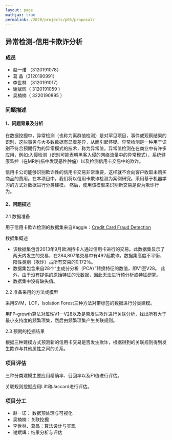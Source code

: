 ```yaml
---
layout: page
mathjax: true
permalink: /2020/projects/p05/proposal/
---
```


## 异常检测-信用卡欺诈分析

### 成员

* 赵一诺 （3120191078）
* 葛 晶（3120190991）
* 李世林 （3120191017）
* 谢斌辉（ 3120191059 ）
* 吴楠楠（ 3220190895 ）

### 问题描述

#### 1、问题背景及分析

在数据挖掘中，异常检测（也称为离群值检测）是对罕见项目，事件或观察结果的识别，这些事务与大多数数据有显着差异，从而引起怀疑。异常检测是一种用于识别不符合预期行为的异常模式的技术，称为异常值。异常值检测在在商业中有许多应用，例如:入侵检测（识别可能表明黑客入侵的网络流量中的异常模式）、系统健康监控（在MRI扫描中发现恶性肿瘤）以及检测信用卡交易中的欺诈。

信用卡公司能够识别欺诈性的信用卡交易非常重要，这样就不会向客户收取未购买商品的费用。在本项目中，我们将以信用卡欺诈检测为案例研究。采用基于机器学习的方式对数据进行分类建模。 然后，使用该模型来识别新交易是否为欺诈行为。

#### 2、问题描述

2.1 数据准备

用于信用卡欺诈检测的数据集来自Kaggle：[Credit Card Fraud Detection](https://www.kaggle.com/mlg-ulb/creditcardfraud)

数据集概述

* 该数据集包含2013年9月欧洲持卡人通过信用卡进行的交易。此数据集显示了两天内发生的交易，在284,807笔交易中有492起欺诈。数据集高度不平衡，阳性类别（欺诈）占所有交易的0.172％。
* 数据集包含来自28个“主成分分析（PCA）”转换特征的数值，即V1至V28。 此外，由于没有提供的原始特征的元数据，因此无法进行预分析或特征研究。
* 数据集中没有缺失值。

2.2 准备采用的方法或模型

采用SVM，LOF，Isolation Forest三种方法对带标签的数据进行分类建模。

用FP-growth算法对属性V1—V28以及是否发生欺诈进行关联分析，找出所有大于最小支持度的频繁项集，然后由频繁项集产生关联规则。

2.3 预期的挖掘结果

根据三种建模方式预测新的信用卡交易是否发生欺诈，根据得到的关联规则得到发生欺诈与其他属性之间的关系。

### 项目评估

三种分类建模主要应用精确率、召回率以及F1值进行评估。

关联规则挖掘应用Lift和Jaccard进行评估。

### 项目分工

* 赵一诺： 数据预处理与可视化
* 吴楠楠：关联挖掘
* 李世林、葛晶：算法设计与实现
* 谢斌辉：结果分析与评估

